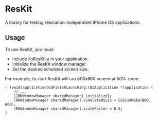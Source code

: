 # ResKit
A library for testing resolution-independent iPhone OS applications.

## Usage
To use ResKit, you must:
- Include libResKit.a in your application.
- Initialize the ResKit window manager.
- Set the desired simulated screen size.

For example, to start ResKit with an 800x600 screen at 50% zoom:

    - (void)applicationDidFinishLaunching:(UIApplication *)application {
	    // ...
        [[RKWindowManager sharedManager] initialize];
        [RKWindowManager sharedManager].simulatedSize = CGSizeMake(800, 600);
        [RKWindowManager sharedManager].scaleFactor = 0.5;
    }
